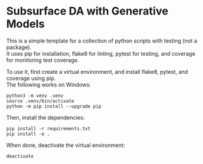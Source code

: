 # Subsurface DA with Generative Models

This is a simple template for a collection of python scripts with testing (not a package).  
It uses pip for installation, flake8 for linting, pytest for testing, and coverage for monitoring test coverage.

To use it, first create a virtual environment, and install flake8, pytest, and coverage using pip.  
The following works on Windows: 
```
python3 -m venv .venv
source .venv/bin/activate
python -m pip install --upgrade pip
```

Then, install the dependencies:
```
pip install -r requirements.txt
pip install -e .
```

When done, deactivate the virtual environment:
```
deactivate
```
